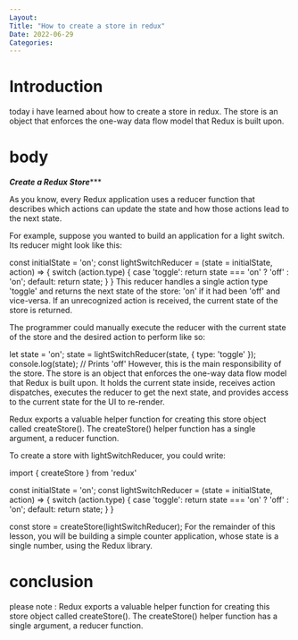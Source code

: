 ```yaml
---
Layout:
Title: "How to create a store in redux"
Date: 2022-06-29
Categories:
---
```


# Introduction
today i have learned about how to create a store in 
redux.
The store is an object that enforces the one-way data flow model that Redux is built upon. 
# body

*************************************Create a Redux Store****************************************

As you know, 
every Redux application uses a reducer function that describes which actions can update the state
and how those actions lead to the next state.

For example, suppose you wanted to build an application for a light switch. 
Its reducer might look like this:

const initialState = 'on';
const lightSwitchReducer = (state = initialState, action) => {
  switch (action.type) {
    case 'toggle':
      return state === 'on' ? 'off' : 'on';
    default:
      return state;
  }
}
This reducer handles a single action type 'toggle' and returns the next state of the store: 
'on' if it had been 'off' and vice-versa. If an unrecognized action is received, 
the current state of the store is returned.

The programmer could manually execute the reducer with the current state of the store 
and the desired action to perform like so:

let state = 'on';
state = lightSwitchReducer(state, { type: 'toggle' });
console.log(state); // Prints 'off'
However, this is the main responsibility of the store. 
The store is an object that enforces the one-way data flow model that Redux is built upon. 
It holds the current state inside, receives action dispatches, 
executes the reducer to get the next state, 
and provides access to the current state for the UI to re-render.

Redux exports a valuable helper function for creating this store object called createStore(). 
The createStore() helper function has a single argument, a reducer function.

To create a store with lightSwitchReducer, you could write:

import { createStore } from 'redux'
 
const initialState = 'on';
const lightSwitchReducer = (state = initialState, action) => {
  switch (action.type) {
    case 'toggle':
      return state === 'on' ? 'off' : 'on';
    default:
      return state;
  }
}
 
const store = createStore(lightSwitchReducer);
For the remainder of this lesson, you will be building a simple counter application, 
whose state is a single number, using the Redux library.

# conclusion
please note : Redux exports a valuable helper function for creating this store object called createStore().
The createStore() helper function has a single argument, a reducer function.